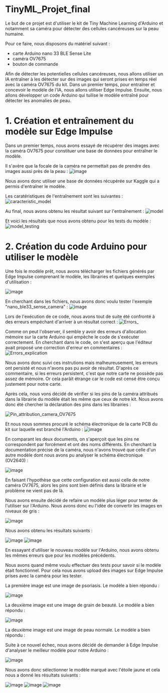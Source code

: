 # TinyML_Projet_final

Le but de ce projet est d'utiliser le kit de Tiny Machine Learning d'Arduino et notamment sa caméra pour détecter des cellules cancéreuses sur la peau humaine.

Pour ce faire, nous disposons du matériel suivant :
  - carte Arduino nano 33 BLE Sense Lite
  - caméra OV7675 
  - bouton de commande

Afin de détecter les potentielles cellules cancéreuses, nous allons utiliser un IA entraîner à les détecter sur des images qui seront prises en temps réel avec la caméra OV7675 du kit. Dans un premier temps, pour entraîner et concevoir le modèle de l'IA, nous allons utiliser Edge Impulse. Ensuite, nous allons développer un code Arduino qui tuilise le modèle entraîné pour détecter les anomalies de peau. 

# 1. Création et entraînement du modèle sur Edge Impulse

Dans un premier temps, nous avons essayé de récupérer des images avec la caméra OV7675 pour constituer une base de données pour entraîner le modèle. 

Il s'avère que la focale de la caméra ne permettait pas de prendre des images aussi près de la peau :
![image](https://user-images.githubusercontent.com/92917769/216774862-c42121de-5788-42d9-b48d-96cd29c23446.png)

Nous avons donc utiliser une base de données récupérée sur Kaggle qui a permis d'entraîner le modèle. 

Les caratéristiques de l'entraînement sont les suivantes :
![caracteristic_model](https://user-images.githubusercontent.com/92917769/216769477-3fe07546-200b-4d78-bdca-8b7939eaf94a.png)

Au final, nous avons obtenu les résultat suivant sur l'entraînement :
![model](https://user-images.githubusercontent.com/92917769/216769511-690fe6a6-b810-4c4e-a414-2a228a695e1c.png)

Et voici les résultats que nous avons obtenu pour les tests du modèle :
![model_testing](https://user-images.githubusercontent.com/92917769/216769531-596bd68f-685f-4196-8c71-7e79d1011971.png)

# 2. Création du code Arduino pour utiliser le modèle

Une fois le modèle prêt, nous avons télécharger les fichiers générés par Edge Impulse comprenant le modèle, les librairies et quelques exemples d'utilisation :

![image](https://user-images.githubusercontent.com/92917769/216769650-c92924aa-0344-4cad-8bd7-8f768c2cec6d.png)

En cherchant dans les fichiers, nous avons donc voulu tester l'exemple "nano_ble33_sense_camera" :
![image](https://user-images.githubusercontent.com/92917769/216769710-a6ccf9ce-5d42-4f7a-894c-deabd08ee832.png)

Lors de l'exécution de ce code, nous avons tout de suite été confronté à des erreurs empéchant d'arriver à un résultat correct :
![Errors_](https://user-images.githubusercontent.com/92917769/216769761-edcdf598-698a-40a8-86de-51deb72f16f4.png)

Comme on peut l'observer, il semble y avoir des erreurs d'allocation mémoire sur la carte Arduino qui empèche le code de s'exécuter correctement.
En cherchant dans le code, on s'est aperçu que l'éditeur avait proposé une correction d'erreur en commentaires :
![Errors_explication](https://user-images.githubusercontent.com/92917769/216769805-7b74a224-d1e3-4f99-9f19-297a262caf82.png)

Nous avons donc suivi ces instrutions mais malheureusement, les erreurs ont persisté et nous n'avons pas pu avoir de résultat. 
D'après ce commentaire, si les erreurs persistent, c'est que notre carte ne possède pas assez de mémoire. Or cela parâit étrange car le code est censé être conçu justement pour notre carte. 

Après cela, nous vons décidé de vérifier si les pins de la caméra attribués dans la librairie du modèle était les même que ceux de notre kit. 
Nous avons donc été chercher la déclaration des pins dans les librairies :

![Pin_attribution_camera_OV7675](https://user-images.githubusercontent.com/92917769/216770112-03d9ca19-9d1b-4a78-a54b-54ff4d762e6d.png)

Et nous nous sommes procuré le schéma électronique de la carte PCB du kit sur laquelle est branché l'Arduino :
![image](https://user-images.githubusercontent.com/92917769/216770107-17d380ce-25a3-4d84-8c0f-be4a2bd531ad.png)

En comparant les deux documents, on s'aperçoit que les pins ne correspondent par forcément et ont des noms différents.
En cherchant la documentation précise de la caméra, nous n'avons trouvé que celle d'un autre modèle dont nous avons pu analyser le schéma électronique (OV2640) :

![image](https://user-images.githubusercontent.com/92917769/216770815-72e9a58c-278e-4700-8328-250d5c35f114.png)

En faisant l'hypothèse que cette configuration est aussi celle de notre caméra OV7675, alors les pins sont bien définis dans la librairie et le problème ne vient pas de là. 

Nous avons ensuite décidé de refaire un modèle plus léger pour tenter de l'utiliser sur l'Arduino. 
Nous avons donc eu l'idée de convertir les images en niveaux de gris :

![image](https://user-images.githubusercontent.com/92917769/216774946-05acd709-8191-4a7a-a786-f4945f30275b.png)

Nous avons obtenu les résultats suivants :

![image](https://user-images.githubusercontent.com/92917769/216774993-23ff1bf7-6eee-426f-bd4a-80a540b62002.png)
![image](https://user-images.githubusercontent.com/92917769/216775014-ca4409df-2a65-4277-b703-99cde435aa7c.png)

En essayant d'utiliser le nouveau modèle sur l'Arduino, nous avons obtenu les mêmes erreurs que pour les modèles précédents. 

Nous avons quand même voulu effectuer des tests pour savoir si le modèle était fonctionnel. Pour cela nous avons upload des images sur Edge Impulse prises avec la caméra pour les tester.

La première image est une image de psoriasis. Le modèle a bien répondu :

![image](https://user-images.githubusercontent.com/92917769/216775292-3605b430-74ec-430d-8950-ed00da17a413.png)

La deuxième image est une image de grain de beauté. Le modèle a bien répondu :

![image](https://user-images.githubusercontent.com/92917769/216775381-1fa782c0-8075-4491-b22c-24766b8edee9.png)

La deuxième image est une image de peau normale. Le modèle a bien répondu :



Suite à ce nouvel échec, nous avons décidé de demander à Edge Impulse d'analyser le meilleur modèle pour notre Arduino :

![image](https://user-images.githubusercontent.com/92917769/216775491-a63ff503-47ab-4437-923e-d502d39ab4c2.png)

Nous avons donc sélectionner le modèle marqué avec l'étoile jaune et cela nous a donné les résultats suivants :

![image](https://user-images.githubusercontent.com/92917769/216775535-d1e4b4fd-0f26-4cfd-a1de-beb02a8f2889.png)
![image](https://user-images.githubusercontent.com/92917769/216775551-51f30b01-1d21-4597-ab0b-69ab0ff68a31.png)
![image](https://user-images.githubusercontent.com/92917769/216775558-3efd1ec9-686a-4644-a174-fb3aceb97516.png)

